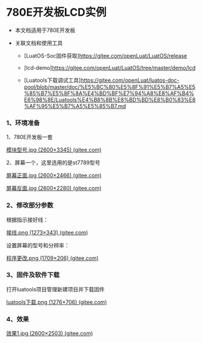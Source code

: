 # 780E开发板LCD实例

- 本文档适用于780E开发板

- 关联文档和使用工具

  - [LuatOS-Soc固件获取]https://gitee.com/openLuat/LuatOS/release

  - [lcd-demo]https://gitee.com/openLuat/LuatOS/tree/master/demo/lcd

  - [Luatools下载调试工具]https://gitee.com/openLuat/luatos-doc-pool/blob/master/doc/%E5%BC%80%E5%8F%91%E5%B7%A5%E5%85%B7%E5%8F%8A%E4%BD%BF%E7%94%A8%E8%AF%B4%E6%98%8E/Luatools%E4%B8%8B%E8%BD%BD%E8%B0%83%E8%AF%95%E5%B7%A5%E5%85%B7.md

### 1、环境准备

1、780E开发板一套

[模块型号.jpg (2600×3345) (gitee.com)](https://gitee.com/openLuat/luatos-doc-pool/raw/master/image/LuatOS开发资料/示例/780E_LCD/模块型号.jpg)

2、屏幕一个，这里选用的是st7789型号

[屏幕正面.jpg (2600×2466) (gitee.com)](https://gitee.com/openLuat/luatos-doc-pool/raw/master/image/LuatOS开发资料/示例/780E_LCD/屏幕正面.jpg)

[屏幕反面.jpg (2600×2280) (gitee.com)](https://gitee.com/openLuat/luatos-doc-pool/raw/master/image/LuatOS开发资料/示例/780E_LCD/屏幕反面.jpg)

### 2、修改部分参数

根据指示接好线：

[接线.png (1273×343) (gitee.com)](https://gitee.com/openLuat/luatos-doc-pool/raw/master/image/LuatOS开发资料/示例/780E_LCD/接线.png)

设置屏幕的型号和分辨率：

[程序更改.png (1709×206) (gitee.com)](https://gitee.com/openLuat/luatos-doc-pool/raw/master/image/LuatOS开发资料/示例/780E_LCD/程序更改.png)


### 3、固件及软件下载

打开luatools项目管理新建项目并下载固件

[luatools下载.png (1276×706) (gitee.com)](https://gitee.com/openLuat/luatos-doc-pool/raw/master/image/LuatOS开发资料/示例/780E_LCD/luatools下载.png)

### 4、效果

[效果1.jpg (2600×2503) (gitee.com)](https://gitee.com/openLuat/luatos-doc-pool/raw/master/image/LuatOS开发资料/示例/780E_LCD/效果1.jpg)
